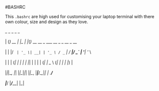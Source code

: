 #BASHRC

This ```.bashrc``` are high used for customising your laptop terminal with there own colour, size and design as they love.

   _ _       _     _   _  <br>   
  | (_) __ _| |__ | |_(_)_ __   __ _     ___  __ _ _ __ _ __  <br>   
  | | |/ _` | '_ \| __| | '_ \ / _` |   / __|/ _` | '__| '_ \ <br>   
  | | | (_| | | | | |_| | | | | (_| |   \__ \ (_| | |  | |_) |<br>   
  |_|_|\__, |_| |_|\__|_|_| |_|\__, |___|___/\__,_|_|  | .__/ <br>   
       |___/                   |___/_____|             |_|   <br>   
